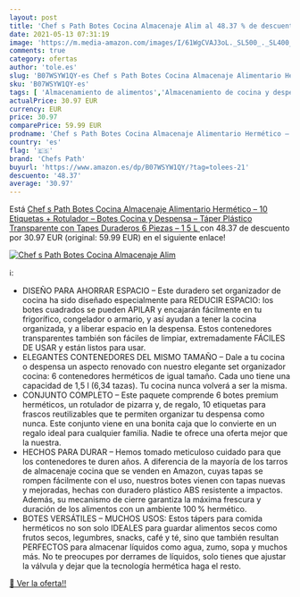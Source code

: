 ```yaml
---
layout: post
title: 'Chef s Path Botes Cocina Almacenaje Alim al 48.37 % de descuento'
date: 2021-05-13 07:31:19
image: 'https://m.media-amazon.com/images/I/61WgCVAJ3oL._SL500_._SL400_.jpg'
comments: true
category: ofertas
author: 'tole.es'
slug: 'B07WSYW1QY-es Chef s Path Botes Cocina Almacenaje Alimentario Hermético...'
sku: 'B07WSYW1QY-es'
tags: [ 'Almacenamiento de alimentos','Almacenamiento de cocina y despensa','Envases para alimentos','Hogar y cocina','Juegos de recipientes','chefs path','rotulador', ]
actualPrice: 30.97 EUR
currency: EUR
price: 30.97
comparePrice: 59.99 EUR
prodname: 'Chef s Path Botes Cocina Almacenaje Alimentario Hermético – 10 Etiquetas + Rotulador – Botes Cocina y Despensa – Táper Plástico Transparente con Tapes Duraderos  6 Piezas – 1 5 L '
country: 'es'
flag: '🇪🇸'
brand: 'Chefs Path'
buyurl: 'https://www.amazon.es/dp/B07WSYW1QY/?tag=tolees-21'
descuento: '48.37'
average: '30.97'
---
```


Está [Chef s Path Botes Cocina Almacenaje Alimentario Hermético – 10 Etiquetas + Rotulador – Botes Cocina y Despensa – Táper Plástico Transparente con Tapes Duraderos  6 Piezas – 1 5 L ](https://www.amazon.es/dp/B07WSYW1QY/?tag=tolees-21) con 48.37 de descuento por 30.97 EUR (original: 59.99 EUR) en el siguiente enlace!

[![Chef s Path Botes Cocina Almacenaje Alim](https://m.media-amazon.com/images/I/61WgCVAJ3oL._SL500_._SL400_.jpg)](https://www.amazon.es/dp/B07WSYW1QY/?tag=tolees-21)

ℹ️:

- DISEÑO PARA AHORRAR ESPACIO – Este duradero set organizador de cocina ha sido diseñado especialmente para REDUCIR ESPACIO: los botes cuadrados se pueden APILAR y encajarán fácilmente en tu frigorífico, congelador o armario, y así ayudan a tener la cocina organizada, y a liberar espacio en la despensa. Estos contenedores transparentes también son fáciles de limpiar, extremadamente FÁCILES DE USAR y están listos para usar.
- ELEGANTES CONTENEDORES DEL MISMO TAMAÑO – Dale a tu cocina o despensa un aspecto renovado con nuestro elegante set organizador cocina: 6 contenedores herméticos de igual tamaño. Cada uno tiene una capacidad de 1,5 l (6,34 tazas). Tu cocina nunca volverá a ser la misma.
- CONJUNTO COMPLETO – Este paquete comprende 6 botes premium herméticos, un rotulador de pizarra y, de regalo, 10 etiquetas para frascos reutilizables que te permiten organizar tu despensa como nunca. Este conjunto viene en una bonita caja que lo convierte en un regalo ideal para cualquier familia. Nadie te ofrece una oferta mejor que la nuestra.
- HECHOS PARA DURAR – Hemos tomado meticuloso cuidado para que los contenedores te duren años. A diferencia de la mayoría de los tarros de almacenaje cocina que se venden en Amazon, cuyas tapas se rompen fácilmente con el uso, nuestros botes vienen con tapas nuevas y mejoradas, hechas con duradero plástico ABS resistente a impactos. Además, su mecanismo de cierre garantiza la máxima frescura y duración de los alimentos con un ambiente 100 % hermético.
- BOTES VERSÁTILES – MUCHOS USOS: Estos tápers para comida herméticos no son solo IDEALES para guardar alimentos secos como frutos secos, legumbres, snacks, café y té, sino que también resultan PERFECTOS para almacenar líquidos como agua, zumo, sopa y muchos más. No te preocupes por derrames de líquidos, solo tienes que ajustar la válvula y dejar que la tecnología hermética haga el resto.

[🛒 Ver la oferta!!](https://www.amazon.es/dp/B07WSYW1QY/?tag=tolees-21)
